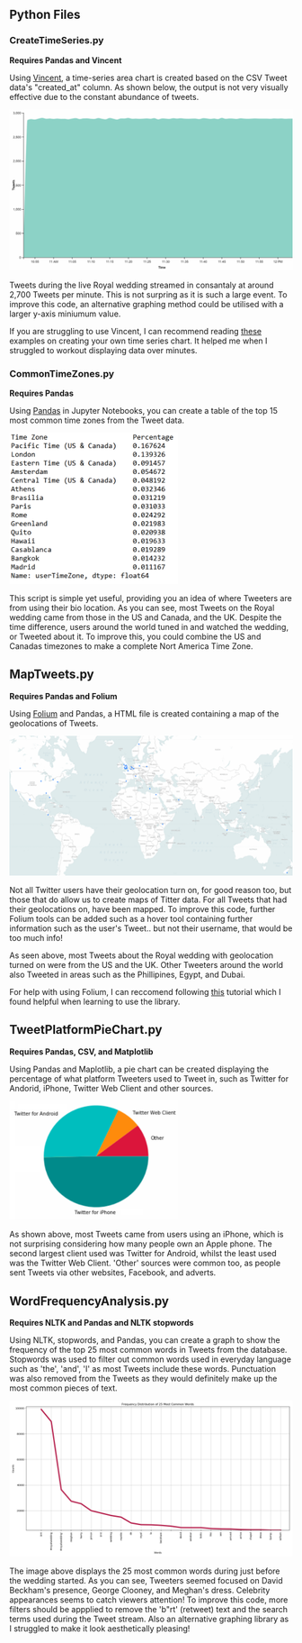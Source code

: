 ## Python Files

### CreateTimeSeries.py
<b>Requires Pandas and Vincent</b>

Using <a href="http://vincent.readthedocs.io/en/latest/">Vincent</a>, a time-series area chart is created based on the CSV Tweet data's "created_at" column. As shown below, the output is not very visually effective due to the constant abundance of tweets.

<img src="https://github.com/kmbutterfield/Programming-for-Spatial-Analysts-Advanced-Skills-Assessment-2/blob/master/0.%20Images/TimeSeriesOutput.png" width="600">

Tweets during the live Royal wedding streamed in consantaly at around 2,700 Tweets per minute. This is not surpring as it is such a large event. To improve this code, an alternative graphing method could be utilised with a larger y-axis miniumum value.

If you are struggling to use Vincent, I can recommend reading <a href="http://wrobstory.github.io/2013/04/pandas-vincent-timeseries.html">these</a> examples on creating your own time series chart. It helped me when I struggled to workout displaying data over minutes.

### CommonTimeZones.py
<b>Requires Pandas </b>

Using <a href="https://pandas.pydata.org/">Pandas</a> in Jupyter Notebooks, you can create a table of the top 15 most common time zones from the Tweet data.

<img src="https://github.com/kmbutterfield/Programming-for-Spatial-Analysts-Advanced-Skills-Assessment-2/blob/master/0.%20Images/TimeZoneOutput.png" width="300">

This script is simple yet useful, providing you an idea of where Tweeters are from using their bio location. As you can see, most Tweets on the Royal wedding came from those in the US and Canada, and the UK. Despite the time difference, users around the world tuned in and watched the wedding, or Tweeted about it. To improve this, you could combine the US and Canadas timezones to make a complete Nort America Time Zone.

## MapTweets.py
<b>Requires Pandas and Folium </b>

Using <a href="https://github.com/python-visualization/folium">Folium</a> and Pandas, a HTML file is created containing a map of the geolocations of Tweets.

<img src="https://github.com/kmbutterfield/Programming-for-Spatial-Analysts-Advanced-Skills-Assessment-2/blob/master/0.%20Images/TeetMapOutput.png">

Not all Twitter users have their geolocation turn on, for good reason too, but those that do allow us to create maps of Titter data. For all Tweets that had their geolocations on, have been mapped. To improve this code, further Folium tools can be added such as a hover tool containing further information such as the user's Tweet.. but not their username, that would be too much info!

As seen above, most Tweets about the Royal wedding with geolocation turned on were from the US and the UK. Other Tweeters around the world also Tweeted in areas such as the Phillipines, Egypt, and Dubai. 

For help with using Folium, I can reccomend following <a href="https://www.kaggle.com/daveianhickey/how-to-folium-for-maps-heatmaps-time-data">this</a> tutorial which I found helpful when learning to use the library.

## TweetPlatformPieChart.py
<b>Requires Pandas, CSV, and Matplotlib </b>

Using Pandas and Maplotlib, a pie chart can be created displaying the percentage of what platform Tweeters used to Tweet in, such as Twitter for Andorid, iPhone, Twitter Web Client and other sources.

<img src="https://github.com/kmbutterfield/Programming-for-Spatial-Analysts-Advanced-Skills-Assessment-2/blob/master/0.%20Images/TweetPlatformOutput.png" width="300">

As shown above, most Tweets came from users using an iPhone, which is not surprising considering how many people own an Apple phone. The second largest client used was Twitter for Android, whilst the least used was the Twitter Web Client. 'Other' sources were common too, as people sent Tweets via other websites, Facebook, and adverts.

## WordFrequencyAnalysis.py
<b>Requires NLTK and Pandas and NLTK stopwords </b>

Using NLTK, stopwords, and Pandas, you can create a graph to show the frequency of the top 25 most common words in Tweets from the database. Stopwords was used to filter out common words used in everyday language such as 'the', 'and', 'I' as most Tweets include these words. Punctuation was also removed from the Tweets as they would definitely make up the most common pieces of text.

<img src="https://github.com/kmbutterfield/Programming-for-Spatial-Analysts-Advanced-Skills-Assessment-2/blob/master/0.%20Images/FreqDistBefore.png">

The image above displays the 25 most common words during just before the wedding started. As you can see, Tweeters seemed focused on David Beckham's presence, George Clooney, and Meghan's dress. Celebrity appearances seems to catch viewers attention! To improve this code, more filters should be appplied to remove the 'b"rt' (retweet) text and the search terms used during the Tweet stream. Also an alternative graphing library as I struggled to make it look aesthetically pleasing!


